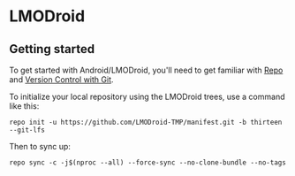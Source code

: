 LMODroid
===========

Getting started
---------------

To get started with Android/LMODroid, you'll need to get
familiar with [Repo](https://source.android.com/source/using-repo.html) and [Version Control with Git](https://source.android.com/source/version-control.html).

To initialize your local repository using the LMODroid trees, use a command like this:
```
repo init -u https://github.com/LMODroid-TMP/manifest.git -b thirteen --git-lfs
```
Then to sync up:
```
repo sync -c -j$(nproc --all) --force-sync --no-clone-bundle --no-tags
```
